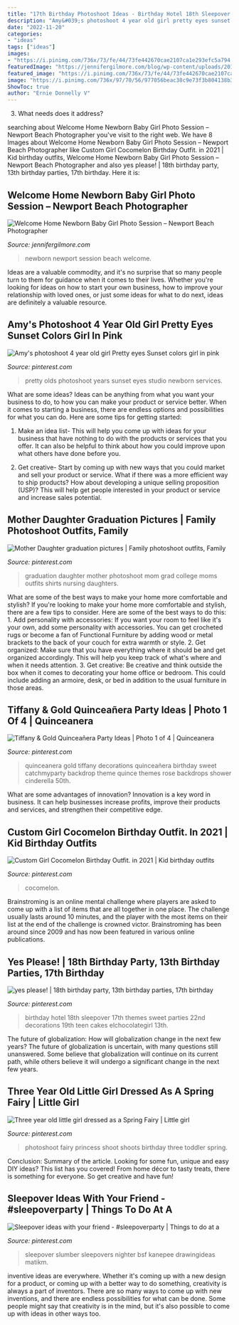 ```yaml
---
title: "17th Birthday Photoshoot Ideas - Birthday Hotel 18th Sleepover 17th Themes Sweet Parties 22nd Decorations 19th Teen Cakes Elchocolategirl 13th"
description: "Amy&#039;s photoshoot 4 year old girl pretty eyes sunset colors girl in pink"
date: "2022-11-20"
categories:
- "ideas"
tags: ["ideas"]
images:
- "https://i.pinimg.com/736x/73/fe/44/73fe442670cae2107ca1e293efc5a794.jpg"
featuredImage: "https://jennifergilmore.com/blog/wp-content/uploads/2014/07/blog_gilmore_studios_photo_orange_county_newport_beach_family_portrait_newborn_baby_girl_crib_house_decor_baby_room_nursery_house_session_love_cute_2.jpg"
featured_image: "https://i.pinimg.com/736x/73/fe/44/73fe442670cae2107ca1e293efc5a794.jpg"
image: "https://i.pinimg.com/736x/97/70/56/977056beac38c9e73f3b804138b3c0b3--quinceanera-backdrop-ideas-quinceanera-decorations.jpg"
ShowToc: true
author: "Ernie Donnelly V"
---
```



3) What needs does it address?

	

		
searching about Welcome Home Newborn Baby Girl Photo Session – Newport Beach Photographer you've visit to the right web. We have 8 Images about Welcome Home Newborn Baby Girl Photo Session – Newport Beach Photographer like Custom Girl Cocomelon Birthday Outfit. in 2021 | Kid birthday outfits, Welcome Home Newborn Baby Girl Photo Session – Newport Beach Photographer and also yes please! | 18th birthday party, 13th birthday parties, 17th birthday. Here it is:
		
    
## Welcome Home Newborn Baby Girl Photo Session – Newport Beach Photographer

<img loading=lazy src="https://jennifergilmore.com/blog/wp-content/uploads/2014/07/blog_gilmore_studios_photo_orange_county_newport_beach_family_portrait_newborn_baby_girl_crib_house_decor_baby_room_nursery_house_session_love_cute_2.jpg" onerror="this.onerror=null;this.src='https://tse4.mm.bing.net/th?id=OIP.zKKUED7CsU1Vf-_cmFtcIwHaFS&amp;pid=15.1';" alt="Welcome Home Newborn Baby Girl Photo Session – Newport Beach Photographer">

_Source: jennifergilmore.com_

>newborn newport session beach welcome. 

	

Ideas are a valuable commodity, and it's no surprise that so many people turn to them for guidance when it comes to their lives. Whether you're looking for ideas on how to start your own business, how to improve your relationship with loved ones, or just some ideas for what to do next, ideas are definitely a valuable resource.

    
## Amy&#039;s Photoshoot 4 Year Old Girl Pretty Eyes Sunset Colors Girl In Pink

<img loading=lazy src="https://i.pinimg.com/736x/a0/36/fe/a036fe8f078010c81a73f447570a8cba---year-old-girl--year-olds.jpg" onerror="this.onerror=null;this.src='https://tse2.mm.bing.net/th?id=OIP.mkuJO78n8hac5mtBNKkLRQHaLI&amp;pid=15.1';" alt="Amy&#039;s photoshoot 4 year old girl Pretty eyes Sunset colors girl in pink">

_Source: pinterest.com_

>pretty olds photoshoot years sunset eyes studio newborn services. 

	

What are some ideas?
Ideas can be anything from what you want your business to do, to how you can make your product or service better. When it comes to starting a business, there are endless options and possibilities for what you can do. Here are some tips for getting started: 
1. Make an idea list- This will help you come up with ideas for your business that have nothing to do with the products or services that you offer. It can also be helpful to think about how you could improve upon what others have done before you.

2. Get creative- Start by coming up with new ways that you could market and sell your product or service. What if there was a more efficient way to ship products? How about developing a unique selling proposition (USP)? This will help get people interested in your product or service and increase sales potential. 


    
## Mother Daughter Graduation Pictures | Family Photoshoot Outfits, Family

<img loading=lazy src="https://i.pinimg.com/736x/2e/7c/ae/2e7cae4e5a213acf528a1b750c23c4d5.jpg" onerror="this.onerror=null;this.src='https://tse1.mm.bing.net/th?id=OIP.Xvourp5baWlf5jvp_C3DjwHaNL&amp;pid=15.1';" alt="Mother Daughter graduation pictures | Family photoshoot outfits, Family">

_Source: pinterest.com_

>graduation daughter mother photoshoot mom grad college moms outfits shirts nursing daughters. 

	

What are some of the best ways to make your home more comfortable and stylish?
If you're looking to make your home more comfortable and stylish, there are a few tips to consider. Here are some of the best ways to do this: 1. Add personality with accessories: If you want your room to feel like it's your own, add some personality with accessories. You can get crocheted rugs or become a fan of Functional Furniture by adding wood or metal brackets to the back of your couch for extra warmth or style. 2. Get organized: Make sure that you have everything where it should be and get organized accordingly. This will help you keep track of what's where and when it needs attention. 3. Get creative: Be creative and think outside the box when it comes to decorating your home office or bedroom. This could include adding an armoire, desk, or bed in addition to the usual furniture in those areas. 
    
## Tiffany &amp; Gold Quinceañera Party Ideas | Photo 1 Of 4 | Quinceanera

<img loading=lazy src="https://i.pinimg.com/736x/97/70/56/977056beac38c9e73f3b804138b3c0b3--quinceanera-backdrop-ideas-quinceanera-decorations.jpg" onerror="this.onerror=null;this.src='https://tse3.mm.bing.net/th?id=OIP.0P0OJmEzROIbazdGfx5xagHaFj&amp;pid=15.1';" alt="Tiffany &amp; Gold Quinceañera Party Ideas | Photo 1 of 4 | Quinceanera">

_Source: pinterest.com_

>quinceanera gold tiffany decorations quinceañera birthday sweet catchmyparty backdrop theme quince themes rose backdrops shower cinderella 50th. 

	

What are some advantages of innovation?
Innovation is a key word in business. It can help businesses increase profits, improve their products and services, and strengthen their competitive edge.

    
## Custom Girl Cocomelon Birthday Outfit. In 2021 | Kid Birthday Outfits

<img loading=lazy src="https://i.pinimg.com/736x/1b/ca/77/1bca7721e9eda76cf83b8c267534fe0d.jpg" onerror="this.onerror=null;this.src='https://tse3.mm.bing.net/th?id=OIP.gIJzasS9ibyT2gRdEy7iigHaN0&amp;pid=15.1';" alt="Custom Girl Cocomelon Birthday Outfit. in 2021 | Kid birthday outfits">

_Source: pinterest.com_

>cocomelon. 

	

Brainstroming is an online mental challenge where players are asked to come up with a list of items that are all together in one place. The challenge usually lasts around 10 minutes, and the player with the most items on their list at the end of the challenge is crowned victor. Brainstroming has been around since 2009 and has now been featured in various online publications.

    
## Yes Please! | 18th Birthday Party, 13th Birthday Parties, 17th Birthday

<img loading=lazy src="https://i.pinimg.com/736x/e1/34/43/e13443fd772a4272d82c985dfee28ef3--nd-birthday-daughter-birthday.jpg" onerror="this.onerror=null;this.src='https://tse3.mm.bing.net/th?id=OIP.9SENn8VXC7H4AdGbPCLhqwHaNK&amp;pid=15.1';" alt="yes please! | 18th birthday party, 13th birthday parties, 17th birthday">

_Source: pinterest.com_

>birthday hotel 18th sleepover 17th themes sweet parties 22nd decorations 19th teen cakes elchocolategirl 13th. 

	

The future of globalization: How will globalization change in the next few years?
The future of globalization is uncertain, with many questions still unanswered. Some believe that globalization will continue on its current path, while others believe it will undergo a significant change in the next few years.

    
## Three Year Old Little Girl Dressed As A Spring Fairy | Little Girl

<img loading=lazy src="https://i.pinimg.com/736x/eb/44/7c/eb447ca1d8e8760ab993031b1b00a861.jpg" onerror="this.onerror=null;this.src='https://tse1.mm.bing.net/th?id=OIP.AAMU5NC7k-nyZN-8-yBI_gHaLI&amp;pid=15.1';" alt="Three year old little girl dressed as a Spring Fairy | Little girl">

_Source: pinterest.com_

>photoshoot fairy princess shoot shoots birthday three toddler spring. 

	

Conclusion: Summary of the article.
Looking for some fun, unique and easy DIY ideas? This list has you covered! From home décor to tasty treats, there is something for everyone. So get creative and have fun!

    
## Sleepover Ideas With Your Friend - #sleepoverparty | Things To Do At A

<img loading=lazy src="https://i.pinimg.com/736x/73/fe/44/73fe442670cae2107ca1e293efc5a794.jpg" onerror="this.onerror=null;this.src='https://tse4.mm.bing.net/th?id=OIP.DjvUgHva2ZqFBtsC0O10BgHaNL&amp;pid=15.1';" alt="Sleepover ideas with your friend - #sleepoverparty | Things to do at a">

_Source: pinterest.com_

>sleepover slumber sleepovers nighter bsf kanepee drawingideas matikm. 

	

inventive ideas are everywhere. Whether it's coming up with a new design for a product, or coming up with a better way to do something, creativity is always a part of inventors. There are so many ways to come up with new inventions, and there are endless possibilities for what can be done. Some people might say that creativity is in the mind, but it's also possible to come up with ideas in other ways too.


